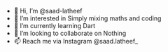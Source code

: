 - 👋 Hi, I’m @saad-latheef
- 👀 I’m interested in Simply mixing maths and coding
- 🌱 I’m currently learning Dart
- 💞️ I’m looking to collaborate on Nothing
- 📫 Reach me via Instagram @saad.latheef_


